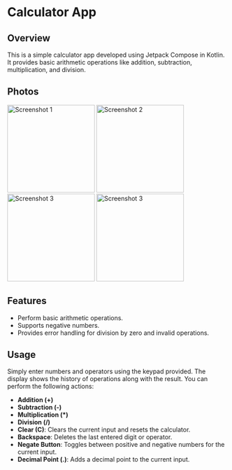 <!DOCTYPE html>
<html lang="en">

<head>
    <meta charset="UTF-8">
    <meta name="viewport" content="width=device-width, initial-scale=1.0">
</head>

<body>
    <h1>Calculator App</h1>
    <h2>Overview</h2>
    <p>This is a simple calculator app developed using Jetpack Compose in Kotlin. It provides basic arithmetic operations like addition, subtraction, multiplication, and division.</p>
    <h2>Photos</h2>
    <img src="https://github.com/KonraW/CalculatorApp/assets/55025128/24b2cc18-2401-47d3-b243-e6723505f2f8" alt="Screenshot 1"  width="200" height="auto">
    <img src="https://github.com/KonraW/CalculatorApp/assets/55025128/e45ccea3-d0e0-45a4-98dc-f564dd6d8dbb" alt="Screenshot 2"  width="200" height="auto">
    <img src="https://github.com/KonraW/CalculatorApp/assets/55025128/d0eb660a-9ffc-4755-b83e-6a34644361ce" alt="Screenshot 3"  width="200" height="auto">
    <img src="https://github.com/KonraW/CalculatorApp/assets/55025128/1d421c09-2802-4510-a749-e24c0dae1d30" alt="Screenshot 3"  width="200" height="auto">
    <h2>Features</h2>
    <ul>
        <li>Perform basic arithmetic operations.</li>
        <li>Supports negative numbers.</li>
        <li>Provides error handling for division by zero and invalid operations.</li>
    </ul>
    <h2>Usage</h2>
    <p>Simply enter numbers and operators using the keypad provided. The display shows the history of operations along with the result. You can perform the following actions:</p>
    <ul>
        <li><strong>Addition (+)</strong></li>
        <li><strong>Subtraction (-)</strong></li>
        <li><strong>Multiplication (*)</strong></li>
        <li><strong>Division (/)</strong></li>
        <li><strong>Clear (C)</strong>: Clears the current input and resets the calculator.</li>
        <li><strong>Backspace</strong>: Deletes the last entered digit or operator.</li>
        <li><strong>Negate Button</strong>: Toggles between positive and negative numbers for the current input.</li>
        <li><strong>Decimal Point (.)</strong>: Adds a decimal point to the current input.</li>
    </ul>
</body>

</html>

